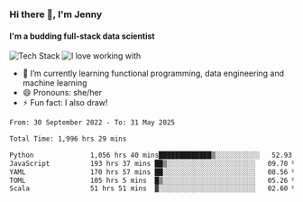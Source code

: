 ### Hi there 👋, I'm Jenny
#### I'm a budding full-stack data scientist

![Tech Stack](https://github-readme-tech-stack.vercel.app/api/cards?title=Tech+Stack&fontFamily=sans-serif&lineCount=2&theme=catppuccin_mocha&line1=python%2Cpython%2C3776AB%3Bscala%2Cscala%2CDC322F%3Bterraform%2Cterraform%2C844FBA%3Bpostgresql%2Cpostgres%2C4169E1%3B&line2=amazonwebservices%2Caws%2Cf5e0dc%3Bgooglecloud%2Cgcp%2C4285F4%3Bdocker%2Cdocker%2C2496ED%3Bpulumi%2Cpulumi%2C8A3391%3B)
![I love working with](https://github-readme-tech-stack.vercel.app/api/cards?title=I+love+working+with&fontFamily=san-serif&lineCount=3&theme=catppuccin_mocha&bg=%231e1e2e&badge=%23181825&border=%236c7086&titleColor=%2394e2d5&line1=fastapi%2Cfastapi%2C009688%3Bpydantic%2Cpydantic%2CE92063%3Brye%2Crye%2Cf5e0dc%3B&line2=apachespark%2Cspark%2CE25A1C%3Bpytorch%2Ctorch%2CEE4C2C%3B&line3=starship%2Cstarship%2CDD0B78%3Blazyvim%2Clazyvim%2C2E7DE9%3Barchlinux%2Carch%2C1793D1%3B)


- 🌱 I’m currently learning functional programming, data engineering and machine learning
- 😄 Pronouns: she/her 
- ⚡ Fun fact: I also draw! 

<!--START_SECTION:waka-->

```txt
From: 30 September 2022 - To: 31 May 2025

Total Time: 1,996 hrs 29 mins

Python              1,056 hrs 40 mins█████████████▒░░░░░░░░░░░   52.93 %
JavaScript          193 hrs 37 mins ██▒░░░░░░░░░░░░░░░░░░░░░░   09.70 %
YAML                170 hrs 57 mins ██░░░░░░░░░░░░░░░░░░░░░░░   08.56 %
TOML                105 hrs 5 mins  █▒░░░░░░░░░░░░░░░░░░░░░░░   05.26 %
Scala               51 hrs 51 mins  ▓░░░░░░░░░░░░░░░░░░░░░░░░   02.60 %
```

<!--END_SECTION:waka-->

